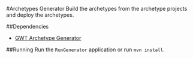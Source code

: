#Archetypes Generator
Build the archetypes from the archetype projects and deploy the archetypes.

##Dependencies
* [GWT Archetype Generator](https://github.com/branflake2267/archetypes)

##Running
Run the `RunGenerator` application or run `mvn install`.

